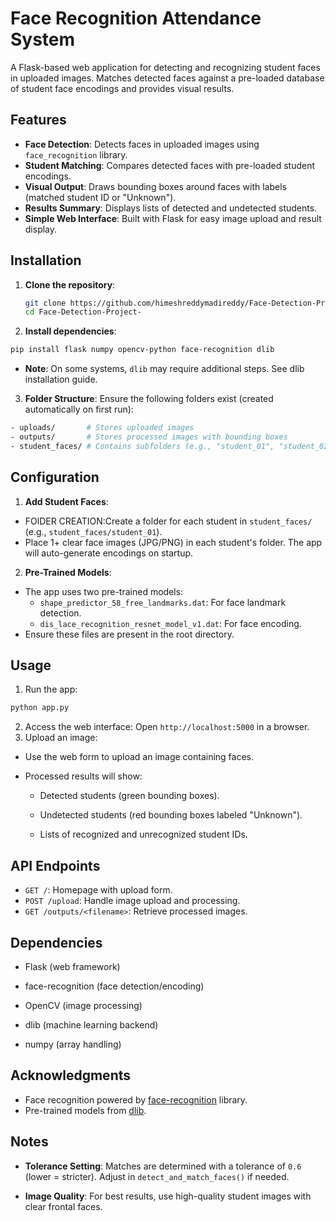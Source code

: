 # Face Recognition Attendance System

A Flask-based web application for detecting and recognizing student faces in uploaded images. Matches detected faces against a pre-loaded database of student face encodings and provides visual results.

## Features

- **Face Detection**: Detects faces in uploaded images using `face_recognition` library.
- **Student Matching**: Compares detected faces with pre-loaded student encodings.
- **Visual Output**: Draws bounding boxes around faces with labels (matched student ID or "Unknown").
- **Results Summary**: Displays lists of detected and undetected students.
- **Simple Web Interface**: Built with Flask for easy image upload and result display.

## Installation

1. **Clone the repository**:
   ```bash
   git clone https://github.com/himeshreddymadireddy/Face-Detection-Project-
   cd Face-Detection-Project-
2. **Install dependencies**:

```bash
pip install flask numpy opencv-python face-recognition dlib
```
- **Note**: On some systems, `dlib` may require additional steps. See dlib installation guide.

3. **Folder Structure**:
Ensure the following folders exist (created automatically on first run):

```bash
- uploads/       # Stores uploaded images
- outputs/       # Stores processed images with bounding boxes
- student_faces/ # Contains subfolders (e.g., "student_01", "student_02") with student images
```
## Configuration
1. **Add Student Faces**:

- FOlDER CREATION:Create a folder for each student in `student_faces/` (e.g., `student_faces/student_01`).
- Place 1+ clear face images (JPG/PNG) in each student's folder. The app will auto-generate encodings on startup.

2. **Pre-Trained Models**:

* The app uses two pre-trained models:
  * `shape_predictor_58_free_landmarks.dat`: For face landmark detection.
  * `dis_lace_recognition_resnet_model_v1.dat`: For face encoding.
* Ensure these files are present in the root directory.

## Usage
1. Run the app:
```bash
python app.py
```
2. Access the web interface:
  Open `http://localhost:5000` in a browser.
3. Upload an image:

* Use the web form to upload an image containing faces.
* Processed results will show:

  * Detected students (green bounding boxes).

  * Undetected students (red bounding boxes labeled "Unknown").

  * Lists of recognized and unrecognized student IDs.

## API Endpoints
* `GET /`: Homepage with upload form.
* `POST /upload`: Handle image upload and processing.
* `GET /outputs/<filename>`: Retrieve processed images.

## Dependencies
* Flask (web framework)

* face-recognition (face detection/encoding)

* OpenCV (image processing)

* dlib (machine learning backend)

* numpy (array handling)

## Acknowledgments
* Face recognition powered by [face-recognition](https://github.com/ageitgey/face_recognition) library.
* Pre-trained models from [dlib](https://dlib.net/).

## Notes
- **Tolerance Setting**: Matches are determined with a tolerance of `0.6` (lower = stricter). Adjust in `detect_and_match_faces()` if needed.

- **Image Quality**: For best results, use high-quality student images with clear frontal faces.
